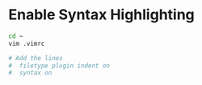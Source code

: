# Enable Syntax Highlighting

```bash
cd ~
vim .vimrc

# Add the lines
#  filetype plugin indent on
#  syntax on
```
